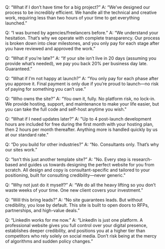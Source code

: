 Q: “What if I don’t have time for a big project?”
A: “We’ve designed our process to be incredibly efficient. We handle all the technical and creative work, requiring less than two hours of your time to get everything launched.”

Q: “I was burned by agencies/freelancers before.”
A: “We understand your hesitation. That’s why we operate with complete transparency. Our process is broken down into clear milestones, and you only pay for each stage after you have reviewed and approved the work.”

Q: “What if you’re late?”
A: “If your site isn’t live in 20 days (assuming you provide what’s needed), we pay you back 20% per business day late. Guaranteed.”

Q: “What if I’m not happy at launch?”
A: “You only pay for each phase after you approve it. Final payment is only due if you’re proud to launch—no risk of paying for something you can’t use.”

Q: “Who owns the site?”
A: “You own it, fully. No platform risk, no lock-in. We provide hosting, support, and maintenance to make your life easier, but you can take the full code and self-host anytime you wish."

Q: “What if I need updates later?”
A: "Up to 4 post-launch development hours are included for free during the first month with your hosting plan, then 2 hours per month thereafter. Anything more is handled quickly by us at our standard rate."

Q: “Do you build for other industries?”
A: “No. Consultants only. That’s why our sites work.”

Q: “Isn’t this just another template site?”
A: "No. Every step is research-based and guides us towards designing the perfect website for you from scratch. All design and copy is consultant-specific and tailored to your positioning, built for consulting credibility—never generic."

Q: “Why not just do it myself?”
A: “We do all the heavy lifting so you don’t waste weeks of your time. One new client covers your investment.”

Q: “Will this bring leads?”
A: “No site guarantees leads. But without credibility, you lose by default. This site is built to open doors to RFPs, partnerships, and high-value deals.”

Q: “LinkedIn works for me now.”
A: “LinkedIn is just one platform. A professional website gives you full control over your digital presence, establishes deeper credibility, and positions you at a higher tier than competitors who rely solely on social media. Don’t risk being at the mercy of algorithms and sudden policy changes.”

